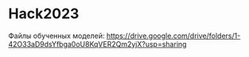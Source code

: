 # Hack2023


Файлы обученных моделей: https://drive.google.com/drive/folders/1-42O33aD9dsYfbga0oU8KqVER2Qm2yjX?usp=sharing





